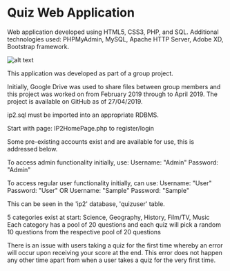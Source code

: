 # Quiz Web Application
Web application developed using HTML5, CSS3, PHP, and SQL. Additional technologies used: PHPMyAdmin, MySQL, Apache HTTP Server, Adobe XD, Bootstrap framework. 

![alt text](https://github.com/PaulDoesCode/QuizWebApplication/blob/master/ExampleAppScreenshot.png)

This application was developed as part of a group project.

Initially, Google Drive was used to share files between group members and this project was worked on from February 2019 through to April 2019. The project is available on GitHub as of 27/04/2019.

ip2.sql must be imported into an appropriate RDBMS.

Start with page: IP2HomePage.php to register/login

Some pre-existing accounts exist and are available for use, this is addressed below.

To access admin functionality initially, use:
Username: "Admin"
Password: "Admin"

To access regular user functionality initially, can use:
Username: "User"
Password: "User"
OR
Username: "Sample"
Password: "Sample"

This can be seen in the 'ip2' database, 'quizuser' table.

5 categories exist at start: Science, Geography, History, Film/TV, Music
Each category has a pool of 20 questions and each quiz will pick a random 10 questions from the respective pool of 20 questions

There is an issue with users taking a quiz for the first time whereby an error will occur upon receiving your score at the end. This error
does not happen any other time apart from when a user takes a quiz for the very first time.
